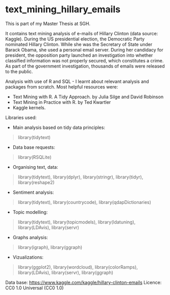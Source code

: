 # text_mining_hillary_emails

This is part of my Master Thesis at SGH.

It contains text mining analysis of e-mails of Hillary Clinton (data source: Kaggle). During the US presidential election, the Democratic Party nominated Hillary Clinton. While she was the Secretary of State under Barack Obama, she used a personal email server. During her candidacy for president, the opposition party launched an investigation into whether classified information was not properly secured, which constitutes a crime. As part of the government investigation, thousands of emails were released to the public.

Analysis with use of R and SQL - I learnt about relevant analysis and packages from scratch. Most helpful resources were: 
- Text Mining with R. A Tidy Approach. by Julia Silge and David Robinson
- Text Mining in Practice with R. by Ted Kwartler
- Kaggle kernels.

Libraries used:
- Main analysis based on tidy data principles:
> library(tidytext)

- Data base requests:
> library(RSQLite)

- Organising text, data: 
> library(tidytext),
> library(dplyr),
> library(stringr),
> library(tidyr),
> library(reshape2)

- Sentiment analysis:
> library(tidytext),
> library(countrycode),
> library(qdapDictionaries)

- Topic modelling:
> library(tidytext),
> library(topicmodels),
> library(ldatuning),
> library(LDAvis),
> library(servr)

- Graphs analysis:

> library(igraph), 
> library(ggraph)

- Vizualizations:
> library(ggplot2),
> library(wordcloud),
> library(colorRamps),
> library(LDAvis),
> library(servr),
> library(ggraph)

Data base: https://www.kaggle.com/kaggle/hillary-clinton-emails Licence: CC0 1.0 Universal (CC0 1.0) 

